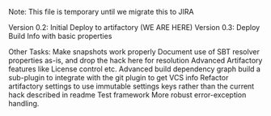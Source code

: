 Note: This file is temporary until we migrate this to JIRA

Version 0.2: Initial Deploy to artifactory (WE ARE HERE)
Version 0.3: Deploy Build Info with basic properties

Other Tasks:
Make snapshots work properly
Document use of SBT resolver properties as-is, and drop the hack here for resolution
Advanced Artifactory features like License control etc.
Advanced build dependency graph
build a sub-plugin to integrate with the git plugin to get VCS info
Refactor artifactory settings to use immutable settings keys rather than the current hack described in readme
Test framework
More robust error-exception handling.